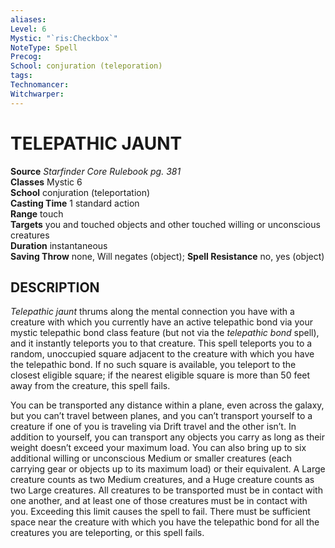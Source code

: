 ```yaml
---
aliases: 
Level: 6
Mystic: "`ris:Checkbox`"
NoteType: Spell
Precog: 
School: conjuration (teleporation) 
tags: 
Technomancer: 
Witchwarper: 
---
```

# TELEPATHIC JAUNT

**Source** _Starfinder Core Rulebook pg. 381_  
**Classes** Mystic 6  
**School** conjuration (teleportation)  
**Casting Time** 1 standard action  
**Range** touch  
**Targets** you and touched objects and other touched willing or unconscious creatures  
**Duration** instantaneous  
**Saving Throw** none, Will negates (object); **Spell Resistance** no, yes (object)

## DESCRIPTION

_Telepathic jaunt_ thrums along the mental connection you have with a creature with which you currently have an active telepathic bond via your mystic telepathic bond class feature (but not via the _telepathic bond_ spell), and it instantly teleports you to that creature. This spell teleports you to a random, unoccupied square adjacent to the creature with which you have the telepathic bond. If no such square is available, you teleport to the closest eligible square; if the nearest eligible square is more than 50 feet away from the creature, this spell fails.

You can be transported any distance within a plane, even across the galaxy, but you can’t travel between planes, and you can’t transport yourself to a creature if one of you is traveling via Drift travel and the other isn’t. In addition to yourself, you can transport any objects you carry as long as their weight doesn’t exceed your maximum load. You can also bring up to six additional willing or unconscious Medium or smaller creatures (each carrying gear or objects up to its maximum load) or their equivalent. A Large creature counts as two Medium creatures, and a Huge creature counts as two Large creatures. All creatures to be transported must be in contact with one another, and at least one of those creatures must be in contact with you. Exceeding this limit causes the spell to fail. There must be sufficient space near the creature with which you have the telepathic bond for all the creatures you are teleporting, or this spell fails.